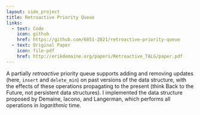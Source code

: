 ```yaml
---
layout: side_project
title: Retroactive Priority Queue
links:
  - text: Code
    icon: github
    href: https://github.com/6851-2021/retroactive-priority-queue
  - text: Original Paper
    icon: file-pdf
    href: http://erikdemaine.org/papers/Retroactive_TALG/paper.pdf
---
```

A partially *retroactive* priority queue supports adding and removing updates
(here, `insert` and `delete_min`) on past versions of the data structure, with
the effects of these operations propagating to the present (think
Back to the Future, not persistent data structures).
I implemented the data structure proposed by Demaine, Iacono, and Langerman,
which performs all operations in *logarithmic* time.

